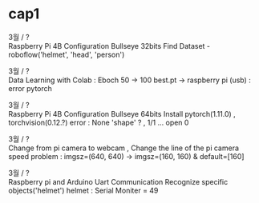 # cap1

3월 / ?
</br>
Raspberry Pi 4B Configuration Bullseye 32bits
Find Dataset - roboflow('helmet', 'head', 'person')

3월 / ?
</br>
Data Learning with Colab : Eboch 50 -> 100
best.pt -> raspberry pi (usb) : error pytorch

3월 / ?
</br>
Raspberry Pi 4B Configuration Bullseye 64bits
Install pytorch(1.11.0) , torchvision(0.12.?)
error : None 'shape' ? , 1/1 ... open 0 

3월 / ? 
</br>
Change from pi camera to webcam ,  Change the line of the pi camera
speed problem : imgsz=(640, 640) -> imgsz=(160, 160) & default=[160]

3월 / ?
</br>
Raspberry pi and Arduino Uart Communication
Recognize specific objects('helmet')
helmet : Serial Moniter = 49
